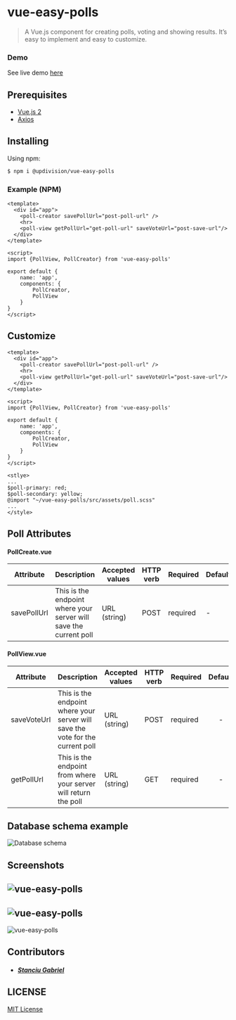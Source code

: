 # vue-easy-polls

> A Vue.js component for creating polls, voting and showing results. It’s easy to implement and easy to customize.

### Demo
See live demo [here](https://updivision.github.io/vue-easy-polls/)

## Prerequisites
- [Vue.js 2](https://vuejs.org/)
- [Axios](https://github.com/axios/axios)

## Installing

Using npm:

```bash
$ npm i @updivision/vue-easy-polls
```

### Example (NPM)

```vue
<template>
  <div id="app">
    <poll-creator savePollUrl="post-poll-url" />
    <hr>
    <poll-view getPollUrl="get-poll-url" saveVoteUrl="post-save-url"/>
  </div>
</template>

<script>
import {PollView, PollCreator} from 'vue-easy-polls'

export default {
    name: 'app',
    components: {
        PollCreator,
        PollView
    }
}
</script>
```

## Customize

```vue
<template>
  <div id="app">
    <poll-creator savePollUrl="post-poll-url" />
    <hr>
    <poll-view getPollUrl="get-poll-url" saveVoteUrl="post-save-url"/>
  </div>
</template>

<script>
import {PollView, PollCreator} from 'vue-easy-polls'

export default {
    name: 'app',
    components: {
        PollCreator,
        PollView
    }
}
</script>

<stlye>
...
$poll-primary: red;
$poll-secondary: yellow;
@import "~/vue-easy-polls/src/assets/poll.scss"
...
</style>

```

## Poll Attributes
#### PollCreate.vue

| Attribute | Description | Accepted values | HTTP verb | Required | Default |
| --------- | ----------- | --------------- | --------- | -------- | ------- |
| savePollUrl | This is the endpoint where your server will save the current poll | URL (string) | POST | required | - |

#### PollView.vue

| Attribute | Description | Accepted values | HTTP verb | Required | Default |
| --------- | ----------- | --------------- | --------- | -------- | :-----: |
| saveVoteUrl | This is the endpoint where your server will save the vote for the current poll | URL (string) | POST | required | - |
| getPollUrl | This is the endpoint from where your server will return the poll | URL (string) | GET | required | - |

## Database schema example
![Database schema](https://github.com/updivision/vue-easy-polls/blob/master/demo/schema.png?raw=true "Database schema")

## Screenshots
![vue-easy-polls](https://github.com/updivision/vue-easy-polls/blob/master/demo/vue-easy-polls.png?raw=true "vue-easy-polls")
---
![vue-easy-polls](https://github.com/updivision/vue-easy-polls/blob/master/demo/vue-easy-polls-2.png?raw=true "vue-easy-polls")
---
![vue-easy-polls](https://github.com/updivision/vue-easy-polls/blob/master/demo/vue-easy-polls-3.png?raw=true "vue-easy-polls")

## Contributors
- ##### [Stanciu Gabriel](https://github.com/gabistanciu)

## LICENSE
[MIT License](https://github.com/updivision/vue-easy-polls/blob/master/LICENSE)
